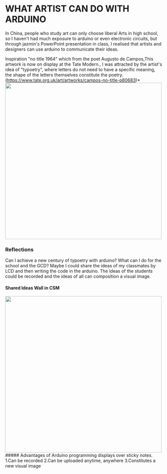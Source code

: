 # WHAT ARTIST CAN DO WITH ARDUINO
In China, people who study art can only choose liberal Arts in high school, so I haven't had much exposure to arduino or even electronic circuits, but through jazmin's PowerPoint presentation in class, I realised that artists and designers can use arduino to communicate their ideas.


Inspiration
  "no title 1964" which from the poet Augusto de Campos,This artwork is now on display at the Tate Modern., I was attracted by the artist's idea of "typoetry", where letters do not need to have a specific meaning, the shape of the letters themselves constitute the poetry.(https://www.tate.org.uk/art/artworks/campos-no-title-p80683)*
<img src="https://user-images.githubusercontent.com/94130084/141469368-0a98c357-150c-4848-8573-35659df45bea.png" width="500px">
### Reflections
Can I achieve a new century of typoetry with arduino? What can I do for the school and the GCD?
Maybe I could share the ideas of my classmates by LCD and then writing the code in the arduino. The ideas of the students could be recorded and the ideas of all can composition  a visual image.
#### Shared Ideas Wall in CSM
<img src="https://user-images.githubusercontent.com/94130084/141470869-72568c3f-3c80-4586-9db9-abeec578f3a2.jpg" width="500px">
##### Advantages of Arduino programming displays over sticky notes.
1.Can be recorded
2.Can be uploaded anytime, anywhere
3.Constitutes a new visual image
